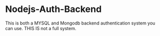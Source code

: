 # Nodejs-Auth-Backend
This is both a MYSQL and Mongodb backend authentication system you can use. THIS IS not a full system.

